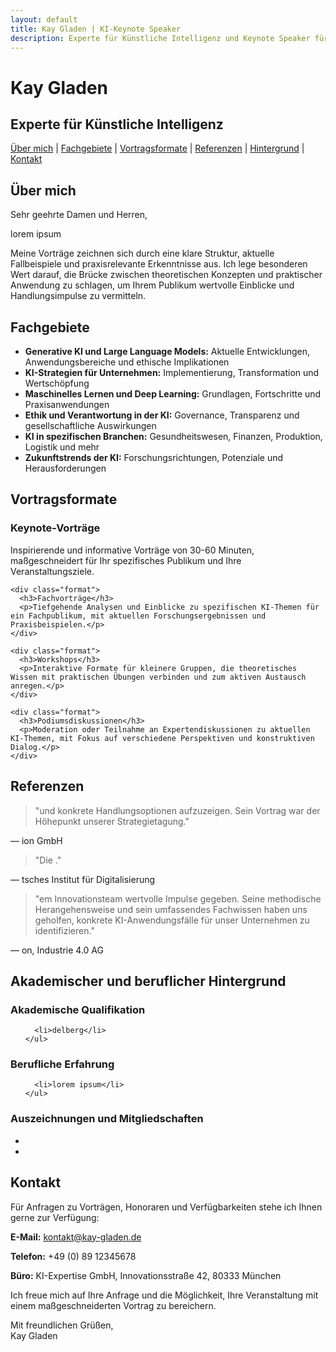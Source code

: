 ```yaml
---
layout: default
title: Kay Gladen | KI-Keynote Speaker
description: Experte für Künstliche Intelligenz und Keynote Speaker für Fachveranstaltungen und Konferenzen
---
```


<div class="header-container">
  <h1>Kay Gladen</h1>
  <h2>Experte für Künstliche Intelligenz </h2>
</div>

<div class="navigation">
  <a href="#ueber-mich">Über mich</a> |
  <a href="#fachgebiete">Fachgebiete</a> |
  <a href="#vortragsformate">Vortragsformate</a> |
  <a href="#referenzen">Referenzen</a> |
  <a href="#hintergrund">Hintergrund</a> |
  <a href="#kontakt">Kontakt</a>
</div>

<div class="section" id="ueber-mich">
  <h2>Über mich</h2>
  <p>Sehr geehrte Damen und Herren,</p>

  <p>lorem ipsum</p>

  <p>Meine Vorträge zeichnen sich durch eine klare Struktur, aktuelle Fallbeispiele und praxisrelevante Erkenntnisse aus. Ich lege besonderen Wert darauf, die Brücke zwischen theoretischen Konzepten und praktischer Anwendung zu schlagen, um Ihrem Publikum wertvolle Einblicke und Handlungsimpulse zu vermitteln.</p>
</div>

<div class="section" id="fachgebiete">
  <h2>Fachgebiete</h2>
  <ul>
    <li><strong>Generative KI und Large Language Models:</strong> Aktuelle Entwicklungen, Anwendungsbereiche und ethische Implikationen</li>
    <li><strong>KI-Strategien für Unternehmen:</strong> Implementierung, Transformation und Wertschöpfung</li>
    <li><strong>Maschinelles Lernen und Deep Learning:</strong> Grundlagen, Fortschritte und Praxisanwendungen</li>
    <li><strong>Ethik und Verantwortung in der KI:</strong> Governance, Transparenz und gesellschaftliche Auswirkungen</li>
    <li><strong>KI in spezifischen Branchen:</strong> Gesundheitswesen, Finanzen, Produktion, Logistik und mehr</li>
    <li><strong>Zukunftstrends der KI:</strong> Forschungsrichtungen, Potenziale und Herausforderungen</li>
  </ul>
</div>

<div class="section" id="vortragsformate">
  <h2>Vortragsformate</h2>
  <div class="format-container">
    <div class="format">
      <h3>Keynote-Vorträge</h3>
      <p>Inspirierende und informative Vorträge von 30-60 Minuten, maßgeschneidert für Ihr spezifisches Publikum und Ihre Veranstaltungsziele.</p>
    </div>

    <div class="format">
      <h3>Fachvorträge</h3>
      <p>Tiefgehende Analysen und Einblicke zu spezifischen KI-Themen für ein Fachpublikum, mit aktuellen Forschungsergebnissen und Praxisbeispielen.</p>
    </div>

    <div class="format">
      <h3>Workshops</h3>
      <p>Interaktive Formate für kleinere Gruppen, die theoretisches Wissen mit praktischen Übungen verbinden und zum aktiven Austausch anregen.</p>
    </div>

    <div class="format">
      <h3>Podiumsdiskussionen</h3>
      <p>Moderation oder Teilnahme an Expertendiskussionen zu aktuellen KI-Themen, mit Fokus auf verschiedene Perspektiven und konstruktiven Dialog.</p>
    </div>
  </div>
</div>

<div class="section" id="referenzen">
  <h2>Referenzen</h2>

  <div class="testimonial">
    <blockquote>
      "und konkrete Handlungsoptionen aufzuzeigen. Sein Vortrag war der Höhepunkt unserer Strategietagung."
    </blockquote>
    <p class="author">— ion GmbH</p>
  </div>

  <div class="testimonial">
    <blockquote>
      "Die ."
    </blockquote>
    <p class="author">— tsches Institut für Digitalisierung</p>
  </div>

  <div class="testimonial">
    <blockquote>
      "em Innovationsteam wertvolle Impulse gegeben. Seine methodische Herangehensweise und sein umfassendes Fachwissen haben uns geholfen, konkrete KI-Anwendungsfälle für unser Unternehmen zu identifizieren."
    </blockquote>
    <p class="author">— on, Industrie 4.0 AG</p>
  </div>
</div>

<div class="section" id="hintergrund">
  <h2>Akademischer und beruflicher Hintergrund</h2>

  <div class="background">
    <h3>Akademische Qualifikation</h3>
    <ul>
      
      <li>delberg</li>
    </ul>
  </div>

  <div class="background">
    <h3>Berufliche Erfahrung</h3>
    <ul>
      
      
      
      <li>lorem ipsum</li>
    </ul>
  </div>

  <div class="background">
    <h3>Auszeichnungen und Mitgliedschaften</h3>
    <ul>
      <li></li>
      <li></li>
    </ul>
  </div>
</div>

<div class="section" id="kontakt">
  <h2>Kontakt</h2>

  <p>Für Anfragen zu Vorträgen, Honoraren und Verfügbarkeiten stehe ich Ihnen gerne zur Verfügung:</p>

  <div class="contact-info">
    <p><strong>E-Mail:</strong> <a href="mailto:kontakt@kay-gladen.de">kontakt@kay-gladen.de</a></p>
    <p><strong>Telefon:</strong> +49 (0) 89 12345678</p>
    <p><strong>Büro:</strong> KI-Expertise GmbH, Innovationsstraße 42, 80333 München</p>
  </div>

  <p>Ich freue mich auf Ihre Anfrage und die Möglichkeit, Ihre Veranstaltung mit einem maßgeschneiderten Vortrag zu bereichern.</p>

  <p>Mit freundlichen Grüßen,<br>
  Kay Gladen</p>
</div>
